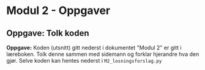 # Modul 2 - Oppgaver



## Oppgave: Tolk koden



**Oppgave:** Koden (utsnitt) gitt nederst i dokumentet "Modul 2" er gitt i læreboken. Tolk denne sammen med sidemann og forklar hjerandre hva den gjør. Selve koden kan hentes nederst i `M2_losningsforslag.py`